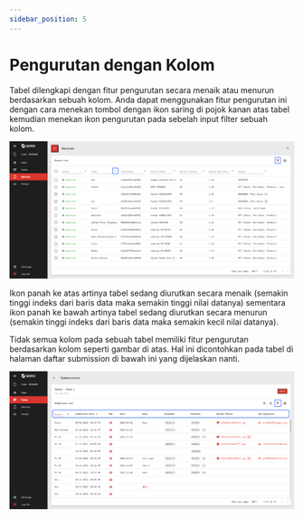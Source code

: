 ```yaml
---
sidebar_position: 5
---
```


# Pengurutan dengan Kolom

Tabel dilengkapi dengan fitur pengurutan secara menaik atau menurun berdasarkan sebuah kolom. Anda dapat menggunakan fitur pengurutan ini dengan cara menekan tombol dengan ikon saring di pojok kanan atas tabel kemudian menekan ikon pengurutan pada sebelah input filter sebuah kolom.

![](/img/screenshots/website-application-usage/table-component/sort-by-column/sort-by-column-1.png)

Ikon panah ke atas artinya tabel sedang diurutkan secara menaik (semakin tinggi indeks dari baris data maka semakin tinggi nilai datanya) sementara ikon panah ke bawah artinya tabel sedang diurutkan secara menurun (semakin tinggi indeks dari baris data maka semakin kecil nilai datanya).

Tidak semua kolom pada sebuah tabel memiliki fitur pengurutan berdasarkan kolom seperti gambar di atas. Hal ini dicontohkan pada tabel di halaman daftar submission di bawah ini yang dijelaskan nanti.

![](/img/screenshots/website-application-usage/table-component/sort-by-column/sort-by-column-2.png)